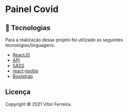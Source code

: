 # Painel Covid

## 📝 Tecnologias 
Para a realização desse projeto foi utilizado as seguintes tecnologias/linguagens: 
- [ReactJS](https://pt-br.reactjs.org) 
- [API](https://covid19-brazil-api-docs.now.sh)
- [SASS](https://sass-lang.com) 
- [react-tooltip](https://www.npmjs.com/package/react-tooltip)
- [Bootstrap](https://getbootstrap.com) 




## Licença
Copyright © 2021 Vitor Ferreira.


